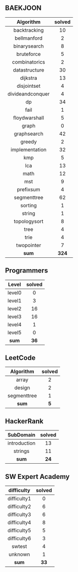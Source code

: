 ## BAEKJOON
|    Algorithm    | solved |
| :-------------: | :----: |
|backtracking|10|
|bellmanford|2|
|binarysearch|8|
|bruteforce|5|
|combinatorics|2|
|datastructure|30|
|dijkstra|13|
|disjointset|4|
|divideandconquer|4|
|dp|34|
|fail|1|
|floydwarshall|5|
|graph|0|
|graphsearch|42|
|greedy|2|
|implementation|32|
|kmp|5|
|lca|13|
|math|12|
|mst|9|
|prefixsum|4|
|segmenttree|62|
|sorting|1|
|string|1|
|topologysort|8|
|tree|4|
|trie|4|
|twopointer|7|
| **sum** | **324**|

## Programmers
|    Level    | solved |
| :-------------: | :----: |
|level0|0|
|level1|3|
|level2|16|
|level3|16|
|level4|1|
|level5|0|
| **sum** | **36**|

## LeetCode
|    Algorithm    | solved |
| :-------------: | :----: |
|array|2|
|design|2|
|segmenttree|1|
| **sum** | **5**|

## HackerRank
|    SubDomain    | solved |
| :-------------: | :----: |
|introduction|13|
|strings|11|
| **sum** | **24**|

## SW Expert Academy
|    difficulty    | solved |
| :-------------: | :----: |
|difficulty1|0|
|difficulty2|6|
|difficulty3|6|
|difficulty4|8|
|difficulty5|5|
|difficulty6|3|
|swtest|4|
|unknown|1|
| **sum** | **33**|

